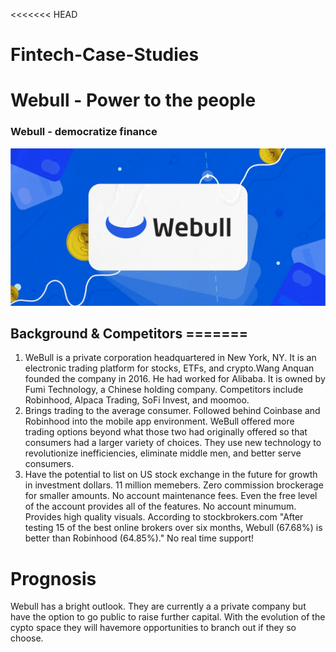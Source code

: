 <<<<<<< HEAD
# Fintech-Case-Studies

# Webull - Power to the people 

### Webull - democratize finance

![webull](images/Webull.jpg)

## Background & Competitors =======

1. WeBull is a private corporation headquartered in New York, NY. It is an electronic trading platform for stocks, ETFs, and crypto.Wang Anquan founded the company in 2016. He had worked for Alibaba. It is owned by Fumi Technology, a Chinese holding company. Competitors include Robinhood, Alpaca Trading, SoFi Invest, and moomoo.
2. Brings trading to the average consumer. Followed behind Coinbase and Robinhood into the mobile app environment. WeBull offered more trading options beyond what those two had originally offered so that consumers had a larger variety of choices. They use new technology to revolutionize inefficiencies, eliminate middle men, and better serve consumers.
3. Have the potential to list on US stock exchange in the future for growth in investment dollars. 11 million memebers. Zero commission brockerage for smaller amounts. No account maintenance fees. Even the free level of the account provides all of the features. No account minumum. Provides high quality visuals. According to stockbrokers.com "After testing 15 of the best online brokers over six months, Webull (67.68%) is better than Robinhood (64.85%)." No real time support!

 

# Prognosis

Webull has a bright outlook. They are currently a a private company but have the option to go public to raise further capital. With the evolution of the cypto space they will havemore opportunities to branch out if they so choose.   


